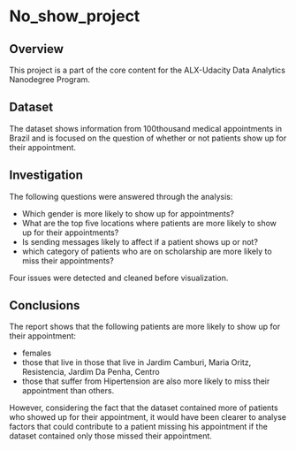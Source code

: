 # No_show_project

## Overview
This project is a part of the core content for the ALX-Udacity Data Analytics Nanodegree Program.

## Dataset
The dataset shows information from 100thousand medical appointments in Brazil and is focused on the question of whether or not patients show up for their appointment. 

## Investigation
The following questions were answered through the analysis:
- Which gender is more likely to show up for appointments?
- What are the top five locations where patients are more likely to show up for their appointments?
- Is sending messages likely to affect if a patient shows up or not?
- which category of patients who are on scholarship are more likely to miss their appointments?

Four issues were detected and cleaned before visualization.

## Conclusions
The report shows that the following patients are more likely to show up for their appointment:

- females
- those that live in those that live in Jardim Camburi, Maria Oritz, Resistencia, Jardim Da Penha, Centro
- those that suffer from Hipertension are also more likely to miss their appointment than others.

However, considering the fact that the dataset contained more of patients who showed up for their appointment, it would have been clearer to analyse factors that could contribute to a patient missing his appointment if the dataset contained only those missed their appointment.
